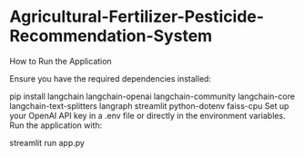 # Agricultural-Fertilizer-Pesticide-Recommendation-System
How to Run the Application

Ensure you have the required dependencies installed:

pip install langchain langchain-openai langchain-community langchain-core langchain-text-splitters langraph streamlit python-dotenv faiss-cpu
Set up your OpenAI API key in a .env file or directly in the environment variables.
Run the application with:

streamlit run app.py
